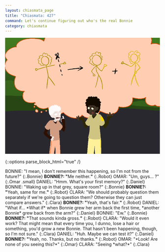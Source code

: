 ```yaml
---
layout: chiasmata_page
title: "Chiasmata: 427"
command: Let's continue figuring out who's the real Bonnie
category: chiasmata
---
```


![427](/chiasmata/images/narrative/424.png)

{::options parse_block_html="true" /}
<div class="dialogue">
BONNIE: "I mean, I don't remember this happening, so I'm not from the future?" 
{:.Bonnie}
<b>BONNIE?: "</b><span class="Bonnie">Me neither.</span><b>"</b> 
{:.Robot}
OMAR: "Um, guys... ?" 
{:.Omar .small}
DANIEL: "Hmm. What's your first memory?" 
{:.Daniel}
BONNIE: "Waking up in that grey, square room?" 
{:.Bonnie}
<b>BONNIE?: "</b><span class="Bonnie">Yeah, same for me.</span><b>"</b> 
{:.Robot}
CLARA: "We should probably question them separately if we're going to question them? Otherwise they can just compare answers." 
{:.Clara}
<b>BONNIE?: "</b><span class="Bonnie">Yeah, that's fair.</span><b>"</b> 
{:.Robot}
DANIEL: "What if... *What if* when Bonnie grew her arm back the first time, *another Bonnie* grew back from the arm?" 
{:.Daniel}
BONNIE: "Ew." 
{:.Bonnie}
<b>BONNIE?: "</b><span class="Bonnie">That sounds kinda gross.</span><b>"</b> 
{:.Robot}
CLARA: "Would it even work? That might mean that every time you, I dunno, lose a hair or something, you'd grow a new Bonnie. That hasn't been happening, though, so I'm not sure." 
{:.Clara}
DANIEL: "Huh. Maybe we can test it?" 
{:.Daniel}
<b>BONNIE?: "</b><span class="Bonnie">Yeah, no. Thanks, but no thanks.</span><b>"</b> 
{:.Robot}
OMAR: "*Look! Are none of you seeing this?*" 
{:.Omar}
CLARA: "Seeing *what?*" 
{:.Clara}
</div>